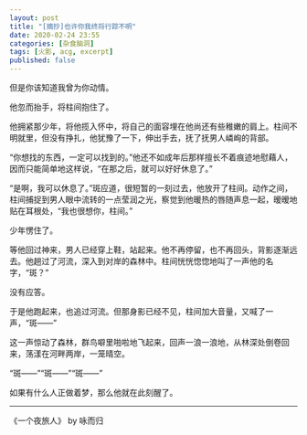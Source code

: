 ```yaml
---
layout: post
title: "[摘抄]也许你我终将行踪不明"
date: 2020-02-24 23:55
categories: [杂食脑洞]
tags: [火影, acg, excerpt]
published: false
---
```


但是你该知道我曾为你动情。

<!-- more -->

他忽而抬手，将柱间抱住了。

他拥紧那少年，将他揽入怀中，将自己的面容埋在他尚还有些稚嫩的肩上。柱间不明就里，但没有挣扎，他犹豫了一下，伸出手去，抚了抚男人嶙峋的背部。

“你想找的东西，一定可以找到的。”他还不如成年后那样擅长不着痕迹地慰藉人，因而只能简单地这样说，“在那之后，就可以好好休息了。”

“是啊，我可以休息了。”斑应道，很短暂的一刻过去，他放开了柱间。动作之间，柱间捕捉到男人眼中流转的一点莹润之光，察觉到他暖热的唇随声息一起，暧暧地贴在耳根处，“我也很想你，柱间。”

少年愣住了。

等他回过神来，男人已经穿上鞋，站起来。他不再停留，也不再回头，背影逐渐远去。他趟过了河流，深入到对岸的森林中。柱间恍恍惚惚地叫了一声他的名字，“斑？”

没有应答。

于是他跑起来，也追过河流。但那身影已经不见，柱间加大音量，又喊了一声，“斑——”

这一声惊动了森林，群鸟噼里啪啦地飞起来，回声一浪一浪地，从林深处倒卷回来，荡漾在河畔两岸，一笼晴空。

“斑——”“斑——”“斑——”

如果有什么人正做着梦，那么他就在此刻醒了。

---

《一个夜旅人》 by 咏而归
